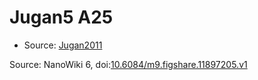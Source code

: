 <a name="material" />

# Jugan5 A25
<script type="application/ld+json">
  {
    "@context": "https://schema.org/",
    "@type": "ChemicalSubstance",
    "@id": "https://egonw.github.io/nanowiki/nanowiki102.html#material",
    "http://purl.org/dc/terms/conformsTo":
      {
        "@type": "CreativeWork",
        "@id": "https://bioschemas.org/profiles/ChemicalSubstance/0.4-RELEASE/"
      },
    "identfier": "102",
    "name": "Jugan5 A25",
    "url": "https://egonw.github.io/nanowiki/nanowiki102.html#material",
    "sameAs": "http://127.0.0.1/mediawiki/index.php/Special:URIResolver/Jugan5_A25"
  }
</script>


* Source: [Jugan2011](articleJugan2011.md)


Source: NanoWiki 6, doi:[10.6084/m9.figshare.11897205.v1](https://doi.org/10.6084/m9.figshare.11897205.v1)
